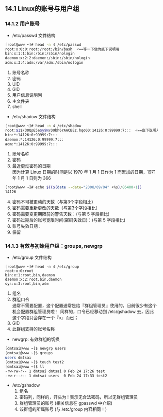## **14.1 Linux的账号与用户组**

### **14.1.2 用户账号**

* /etc/passwd 文件结构
```bash
[root@www ~]# head -n 4 /etc/passwd
root:x:0:0:root:/root:/bin/bash  <==等一下做为底下说明用
bin:x:1:1:bin:/bin:/sbin/nologin
daemon:x:2:2:daemon:/sbin:/sbin/nologin
adm:x:3:4:adm:/var/adm:/sbin/nologin
```   
1. 账号名称
2. 密码
3. UID
4. GID
5. 用户信息说明列
6. 主文件夹
7. shell

* /etc/shadow 文件结构
```bash
[root@www ~]# head -n 4 /etc/shadow
root:$1$/30QpE5e$y9N/D0bh6rAACBEz.hqo00:14126:0:99999:7:::  <==底下说明用
bin:*:14126:0:99999:7:::
daemon:*:14126:0:99999:7:::
adm:*:14126:0:99999:7:::
```
1. 账号名称
2. 密码
3. 最近更动密码的日期  
因为计算 Linux 日期的时间是以 1970 年 1 月 1 日作为 1 而累加的日期，1971 年 1 月 1 日则为 366 
```bash
[root@www ~]# echo $(($(date --date="2008/09/04" +%s)/86400+1))
14126
```
4. 密码不可被更动的天数（与第3个字段相比）
5. 密码需要重新更改的天数（与第3个字段相比）
6. 密码需要变更期限前的警告天数：(与第 5 字段相比)
7. 密码过期后的账号宽限时间(密码失效日)：(与第 5 字段相比)
8. 账号失效日期：
9. 保留

### **14.1.3 有效与初始用户组：groups, newgrp**

* /etc/group 文件结构
```shell
[root@www ~]# head -n 4 /etc/group
root:x:0:root
bin:x:1:root,bin,daemon
daemon:x:2:root,bin,daemon
sys:x:3:root,bin,adm
```
1. 组名
2. 群组口令  
通常不需要配置，这个配置通常是给『群组管理员』使用的，目前很少有这个机会配置群组管理员啦！ 同样的，口令已经移动到 /etc/gshadow 去，因此这个字段只会存在一个『x』而已；
3. GID
4. 此群组支持的账号名称

* newgrp: 有效群组的切换
```bash
[dmtsai@www ~]$ newgrp users
[dmtsai@www ~]$ groups
users dmtsai
[dmtsai@www ~]$ touch test2
[dmtsai@www ~]$ ll
-rw-rw-r-- 1 dmtsai dmtsai 0 Feb 24 17:26 test
-rw-r--r-- 1 dmtsai users  0 Feb 24 17:33 test2
```

* /etc/gshadow
	1. 组名
	2. 密码列，同样的，开头为 ! 表示无合法密码，所以无群组管理员
	3. 群组管理员的账号 (相关信息在 gpasswd 中介绍)
	4. 该群组的所属账号 (与 /etc/group 内容相同！)